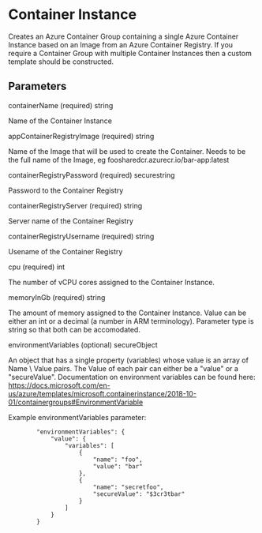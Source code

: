 # Container Instance

Creates an Azure Container Group containing a single Azure Container Instance based on an Image from an Azure Container Registry.  If you require a Container Group with multiple Container Instances then a custom template should be constructed.

## Parameters

containerName (required) string

Name of the Container Instance

appContainerRegistryImage (required) string

Name of the Image that will be used to create the Container.  Needs to be the full name of the Image, eg foosharedcr.azurecr.io/bar-app:latest

containerRegistryPassword (required) securestring

Password to the Container Registry

containerRegistryServer (required) string

Server name of the Container Registry

containerRegistryUsername (required) string

Usename of the Container Registry

cpu (required) int

The number of vCPU cores assigned to the Container Instance.

memoryInGb (required) string

The amount of memory assigned to the Container Instance.  Value can be either an int or a decimal (a number in ARM terminology).  Parameter type is string so that both can be accomodated.

environmentVariables  (optional) secureObject

An object that has a single property (variables) whose value is an array of Name \ Value pairs.  The Value of each pair can either be a "value" or a "secureValue".  Documentation on environment variables can be found here: https://docs.microsoft.com/en-us/azure/templates/microsoft.containerinstance/2018-10-01/containergroups#EnvironmentVariable

Example environmentVariables parameter:

````
        "environmentVariables": {
            "value": {
                "variables": [
                    {
                        "name": "foo",
                        "value": "bar"
                    },
                    {
                        "name": "secretfoo",
                        "secureValue": "$3cr3tbar"
                    }
                ]
            }
        }
````